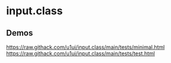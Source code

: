 # input.class

## Demos
https://raw.githack.com/u1ui/input.class/main/tests/minimal.html  
https://raw.githack.com/u1ui/input.class/main/tests/test.html  

